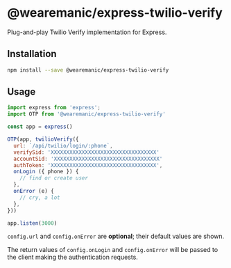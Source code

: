 # @wearemanic/express-twilio-verify

Plug-and-play Twilio Verify implementation for Express.

## Installation

```zsh
npm install --save @wearemanic/express-twilio-verify
```

## Usage

```javascript
import express from 'express';
import OTP from '@wearemanic/express-twilio-verify'

const app = express()

OTP(app, twilioVerify({
  url: `/api/twilio/login/:phone`,
  verifySid: 'XXXXXXXXXXXXXXXXXXXXXXXXXXXXXXXXXX'
  accountSid: 'XXXXXXXXXXXXXXXXXXXXXXXXXXXXXXXXXX'
  authToken: 'XXXXXXXXXXXXXXXXXXXXXXXXXXXXXXXXXX',
  onLogin ({ phone }) {
    // find or create user
  },
  onError (e) {
    // cry, a lot
  },
}))

app.listen(3000)
```

`config.url` and `config.onError` are **optional**; their default values are shown.

The return values of `config.onLogin` and `config.onError` will be passed to the client making the authentication requests. 